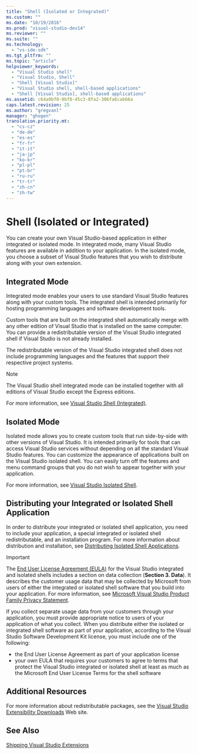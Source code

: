 ```yaml
---
title: "Shell (Isolated or Integrated)"
ms.custom: ""
ms.date: "10/19/2016"
ms.prod: "visual-studio-dev14"
ms.reviewer: ""
ms.suite: ""
ms.technology: 
  - "vs-ide-sdk"
ms.tgt_pltfrm: ""
ms.topic: "article"
helpviewer_keywords: 
  - "Visual Studio shell"
  - "Visual Studio, Shell"
  - "Shell [Visual Studio]"
  - "Visual Studio shell, shell-based applications"
  - "Shell [Visual Studio], shell-based applications"
ms.assetid: c64a9bf0-9bf8-45c3-8fa2-306fa6cab66a
caps.latest.revision: 25
ms.author: "gregvanl"
manager: "ghogen"
translation.priority.mt: 
  - "cs-cz"
  - "de-de"
  - "es-es"
  - "fr-fr"
  - "it-it"
  - "ja-jp"
  - "ko-kr"
  - "pl-pl"
  - "pt-br"
  - "ru-ru"
  - "tr-tr"
  - "zh-cn"
  - "zh-tw"
---
```

# Shell (Isolated or Integrated)
You can create your own Visual Studio-based application in either integrated or isolated mode. In integrated mode, many Visual Studio features are available in addition to your application. In the isolated mode, you choose a subset of Visual Studio features that you wish to distribute along with your own extension.  
  
## Integrated Mode  
 Integrated mode enables your users to use standard Visual Studio features along with your custom tools. The integrated shell is intended primarily for hosting programming languages and software development tools.  
  
 Custom tools that are built on the integrated shell automatically merge with any other edition of Visual Studio that is installed on the same computer. You can provide a redistributable version of the Visual Studio integrated shell if Visual Studio is not already installed.  
  
 The redistributable version of the Visual Studio integrated shell does not include programming languages and the features that support their respective project systems.  
  
> [!NOTE]
>  The Visual Studio shell integrated mode can be installed together with all editions of Visual Studio except the Express editions.  
  
 For more information, see [Visual Studio Shell (Integrated)](../extensibility/visual-studio-shell--integrated-.md).  
  
## Isolated Mode  
 Isolated mode allows you to create custom tools that run side-by-side with other versions of Visual Studio. It is intended primarily for tools that can access Visual Studio services without depending on all the standard Visual Studio features. You can customize the appearance of applications built on the Visual Studio isolated shell. You can easily turn off the features and menu command groups that you do not wish to appear together with your application.  
  
 For more information, see [Visual Studio Isolated Shell](../extensibility/visual-studio-isolated-shell.md).  
  
## Distributing your Integrated or Isolated Shell Application  
 In order to distribute your integrated or isolated shell application, you need to include your application, a special integrated or isolated shell redistributable, and an installation program. For more information about distribution and installation, see [Distributing Isolated Shell Applications](../extensibility/distributing-isolated-shell-applications.md).  
  
> [!IMPORTANT]
>  The [End User License Agreement (EULA)](https://www.visualstudio.com/en-us/support/legal/mt171552) for the Visual Studio integrated and isolated shells includes a section on data collection (**Section 3. Data**).  It describes the customer usage data that may be collected by Microsoft from users of either the integrated or isolated shell software that you build into your application. For more information, see [Microsoft Visual Studio Product Family Privacy Statement](https://www.visualstudio.com/en-us/dn948229).  
>   
>  If you collect separate usage data from your customers through your application, you must provide appropriate notice to users of your application of what you collect.  When you distribute either the isolated or integrated shell software as part of your application, according to the Visual Studio Software Development Kit license, you must include one of the following:  
>   
>  -   the End User License Agreement as part of your application license  
> -   your own EULA that requires your customers to agree to terms that protect the Visual Studio integrated or isolated shell at least as much as the Microsoft End User License Terms for the shell software  
  
## Additional Resources  
 For more information about redistributable packages, see the [Visual Studio Extensibility Downloads](http://go.microsoft.com/fwlink/?LinkID=119298) Web site.  
  
## See Also  
 [Shipping Visual Studio Extensions](../extensibility/shipping-visual-studio-extensions.md)
